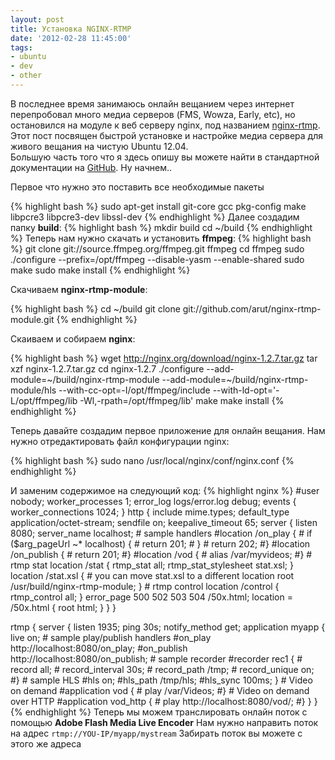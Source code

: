 ```yaml
---
layout: post
title: Установка NGINX-RTMP
date: '2012-02-28 11:45:00'
tags:
- ubuntu
- dev
- other
---
```



В последнее время занимаюсь онлайн вещанием через интернет перепробовал много медиа серверов (FMS, Wowza, Early, etc), но остановился на модуле к веб серверу nginx, под названием <a href="https://github.com/arut/nginx-rtmp-module/" target="_blank">nginx-rtmp</a>. Этот пост посвящен быстрой установке и настройке медиа сервера для живого вещания на чистую Ubuntu 12.04.<br />
Большую часть того что я здесь опишу вы можете найти в стандартной документации на <a href="https://github.com/arut/nginx-rtmp-module/wiki" target="_blank">GitHub</a>. Ну начнем..
<!--more-->

Первое что нужно это поставить все необходимые пакеты

{% highlight bash %}
sudo apt-get install git-core gcc pkg-config make libpcre3 libpcre3-dev libssl-dev
{% endhighlight %}
Далее создадим папку <strong>build</strong>:
{% highlight bash %}
mkdir build
cd ~/build
{% endhighlight %}
Теперь нам нужно скачать и установить <strong>ffmpeg</strong>:
{% highlight bash %}
git clone git://source.ffmpeg.org/ffmpeg.git ffmpeg
cd ffmpeg
sudo ./configure --prefix=/opt/ffmpeg --disable-yasm --enable-shared
sudo make
sudo make install
{% endhighlight %}

Скачиваем <strong>nginx-rtmp-module</strong>:

{% highlight bash %}
cd ~/build
git clone git://github.com/arut/nginx-rtmp-module.git
{% endhighlight %}

Скаиваем и собираем <strong>nginx</strong>:

{% highlight bash %}
wget http://nginx.org/download/nginx-1.2.7.tar.gz
tar xzf nginx-1.2.7.tar.gz
cd nginx-1.2.7
./configure --add-module=~/build/nginx-rtmp-module --add-module=~/build/nginx-rtmp-module/hls --with-cc-opt=-I/opt/ffmpeg/include --with-ld-opt='-L/opt/ffmpeg/lib -Wl,-rpath=/opt/ffmpeg/lib'
make
make install
{% endhighlight %}

Теперь давайте создадим первое приложение для онлайн вещания.
Нам нужно отредактировать файл конфигурации nginx:

{% highlight bash %}
sudo nano /usr/local/nginx/conf/nginx.conf
{% endhighlight %}

И заменим содержимое на следующий код:
{% highlight nginx %}
#user  nobody;
worker_processes  1;
error_log  logs/error.log debug;
events {
   worker_connections  1024;
}
http {
   include       mime.types;
   default_type  application/octet-stream;
   sendfile        on;
   keepalive_timeout  65;
   server {
       listen       8080;
       server_name  localhost;
       # sample handlers
       #location /on_play {
       #    if ($arg_pageUrl ~* localhost) {
       #        return 201;
       #    }
       #    return 202;
       #}
       #location /on_publish {
       #    return 201;
       #}
       #location /vod {
       #    alias /var/myvideos;
       #}
       # rtmp stat
       location /stat {
           rtmp_stat all;
           rtmp_stat_stylesheet stat.xsl;
       }
       location /stat.xsl {
           # you can move stat.xsl to a different location
           root /usr/build/nginx-rtmp-module;
       }
       # rtmp control
       location /control {
           rtmp_control all;
       }
       error_page   500 502 503 504  /50x.html;
       location = /50x.html {
           root   html;
       }
   }
}

rtmp {
   server {
       listen 1935;
       ping 30s;
       notify_method get;
       application myapp {
           live on;
           # sample play/publish handlers
           #on_play http://localhost:8080/on_play;
           #on_publish http://localhost:8080/on_publish;
           # sample recorder
           #recorder rec1 {
           #    record all;
           #    record_interval 30s;
           #    record_path /tmp;
           #    record_unique on;
           #}
           # sample HLS
           #hls on;
           #hls_path /tmp/hls;
           #hls_sync 100ms;
       }
       # Video on demand
       #application vod {
       #    play /var/Videos;
       #}
       # Video on demand over HTTP
       #application vod_http {
       #    play http://localhost:8080/vod/;
       #}
   }
}
{% endhighlight %}
Теперь мы можем транслировать онлайн поток с помощью <strong>Adobe Flash Media Live Encoder</strong>
Нам нужно направить поток на адрес <code>rtmp://YOU-IP/myapp/mystream</code>
Забирать поток вы можете с этого же адреса
